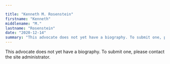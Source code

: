 ```yaml
---

title: "Kenneth M. Rosenstein"
firstname: "Kenneth"
middlename: "M."
lastname: "Rosenstein"
date: "2020-12-14"
summary: "This advocate does not yet have a biography. To submit one, please contact the site administrator."
---
```

This advocate does not yet have a biography. To submit one, please contact the site administrator.

